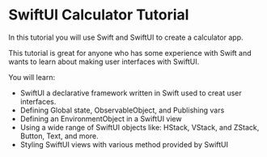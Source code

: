 # SwiftUI Calculator Tutorial

In this tutorial you will use Swift and SwiftUI to create a calculator app. 

This tutorial is great for anyone who has some experience with Swift and wants to learn about making user interfaces with SwiftUI. 

You will learn: 
- SwiftUI a declarative framework written in Swift used to creat user interfaces. 
- Defining Global state, ObservableObject, and Publishing vars
- Defining an EnvironmentObject in a SwiftUI view 
- Using a wide range of SwiftUI objects like: HStack, VStack, and ZStack, Button, Text, and more. 
- Styling SwiftUI views with various method provided by SwiftUI

